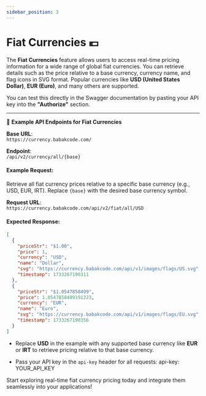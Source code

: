 ```yaml
---
sidebar_position: 3
---
```


# Fiat Currencies 💶

The **Fiat Currencies** feature allows users to access real-time pricing information for a wide range of global fiat currencies. You can retrieve details such as the price relative to a base currency, currency name, and flag icons in SVG format. Popular currencies like **USD (United States Dollar)**, **EUR (Euro)**, and many others are supported.

You can test this directly in the Swagger documentation by pasting your API key into the **"Authorize"** section.

---

📘 **Example API Endpoints for Fiat Currencies**

**Base URL**:  
`https://currency.babakcode.com/`

**Endpoint**:  
`/api/v2/currency/all/{base}`

#### **Example Request**:
Retrieve all fiat currency prices relative to a specific base currency (e.g., USD, EUR, IRT). Replace `{base}` with the desired base currency symbol.

**Request URL**:  
`https://currency.babakcode.com/api/v2/fiat/all/USD`

#### **Expected Response**:
```json
[
  {
    "priceStr": "$1.00",
    "price": 1,
    "currency": "USD",
    "name": "Dollar",
    "svg": "https://currency.babakcode.com/api/v1/images/flags/US.svg",
    "timestamp": 1733267190311
  },
  {
    "priceStr": "$1.0547858499",
    "price": 1.0547858499191223,
    "currency": "EUR",
    "name": "Euro",
    "svg": "https://currency.babakcode.com/api/v1/images/flags/EU.svg",
    "timestamp": 1733267190356
  }
]
```

- Replace **USD** in the example with any supported base currency like **EUR** or **IRT** to retrieve pricing relative to that base currency.

- Pass your API key in the `api-key` header for all requests:
  api-key: YOUR_API_KEY

Start exploring real-time fiat currency pricing today and integrate them seamlessly into your applications!